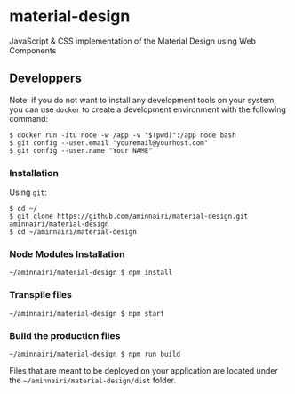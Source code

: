 # material-design

JavaScript & CSS implementation of the Material Design using Web Components

## Developpers

Note: if you do not want to install any development tools on your system, you can use `docker` to create a development environment with the following command:

```console
$ docker run -itu node -w /app -v "$(pwd)":/app node bash
$ git config --user.email "youremail@yourhost.com"
$ git config --user.name "Your NAME"
```

### Installation

Using `git`:

```console
$ cd ~/
$ git clone https://github.com/aminnairi/material-design.git aminnairi/material-design
$ cd ~/aminnairi/material-design
```

### Node Modules Installation

```console
~/aminnairi/material-design $ npm install
```

### Transpile files

```console
~/aminnairi/material-design $ npm start
```

### Build the production files

```console
~/aminnairi/material-design $ npm run build
```

Files that are meant to be deployed on your application are located under the `~/aminnairi/material-design/dist` folder.